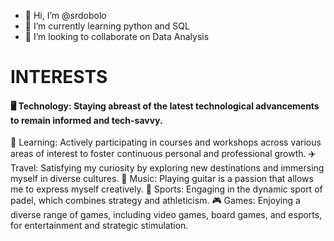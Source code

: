 - 👋 Hi, I’m @srdobolo
- 🌱 I’m currently learning python and SQL 
- 💞️ I’m looking to collaborate on Data Analysis

# INTERESTS
#### 🖥️ Technology: Staying abreast of the latest technological advancements to remain informed and tech-savvy.
🧠 Learning: Actively participating in courses and workshops across various areas of interest to foster continuous personal and professional growth.
✈️ Travel: Satisfying my curiosity by exploring new destinations and immersing myself in diverse cultures.
🎵 Music: Playing guitar is a passion that allows me to express myself creatively.
🎾 Sports: Engaging in the dynamic sport of padel, which combines strategy and athleticism.
🎮 Games: Enjoying a diverse range of games, including video games, board games, and esports, for entertainment and strategic stimulation.

<!---
srdobolo/srdobolo is a ✨ special ✨ repository because its `README.md` (this file) appears on your GitHub profile.
You can click the Preview link to take a look at your changes.
--->
